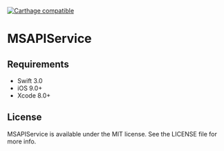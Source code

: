 [![Carthage compatible](https://img.shields.io/badge/Carthage-compatible-4BC51D.svg?style=flat)](https://github.com/Carthage/Carthage)
# MSAPIService

## Requirements
- Swift 3.0
- iOS 9.0+
- Xcode 8.0+

## License

MSAPIService is available under the MIT license. See the LICENSE file for more info.
